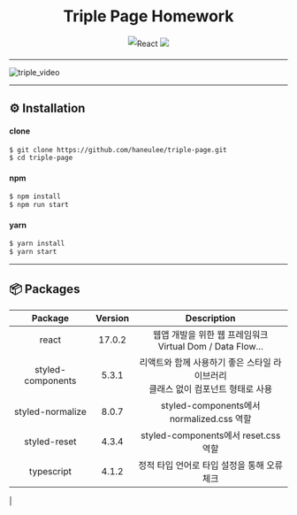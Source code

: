 <h1 align="center" style="max-width: 100%;">
  Triple Page Homework
</h1>

<p align="center" style="line-height: 2;">
  <img alt="React" src="https://img.shields.io/static/v1.svg?label=&message=React&style=flat-square&logo=React&logoColor=white&color=61dafb" />
  <img src="https://img.shields.io/static/v1.svg?label=&message=TypeScript&color=294E80&style=flat-square&logo=typescript" />
</p>

---

![triple_video](./assets/images/triple_video.gif)

---

## ⚙️ Installation

#### clone

```bash
$ git clone https://github.com/haneulee/triple-page.git
$ cd triple-page
```

#### npm

```bash
$ npm install
$ npm run start
```

#### yarn

```bash
$ yarn install
$ yarn start
```

---

## 📦 Packages

|                                                      Package                                                       |                                                                                                        Version                                                                                                         |                                                                                           Description                                                                                            |
| :----------------------------------------------------------------------------------------------------------------: | :--------------------------------------------------------------------------------------------------------------------------------------------------------------------------------------------------------------------: | :----------------------------------------------------------------------------------------------------------------------------------------------------------------------------------------------: |
| react | 17.0.2 | 웹앱 개발을 위한 웹 프레임워크 <br/> Virtual Dom / Data Flow...
| styled-components | 5.3.1 | 리액트와 함께 사용하기 좋은 스타일 라이브러리 <br/> 클래스 없이 컴포넌트 형태로 사용|
| styled-normalize  |  8.0.7  | styled-components에서 normalized.css 역할 |
| styled-reset | 4.3.4 |styled-components에서 reset.css 역할  |
| typescript|  4.1.2  | 정적 타입 언어로 타입 설정을 통해 오류 체크 |
|
